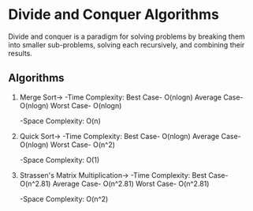 # Divide and Conquer Algorithms

Divide and conquer is a paradigm for solving problems by breaking them into smaller sub-problems, solving each recursively, and combining their results.

## Algorithms
1. Merge Sort->
    -Time Complexity: 
        Best Case- O(nlogn)
        Average Case- O(nlogn)
        Worst Case- O(nlogn)
   
    -Space Complexity: 
        O(n)
   
2. Quick Sort->
    -Time Complexity: 
        Best Case- O(nlogn)
        Average Case- O(nlogn)
        Worst Case- O(n^2)
   
    -Space Complexity: 
        O(1)

3. Strassen's Matrix Multiplication->
    -Time Complexity: 
        Best Case- O(n^2.81)
        Average Case- O(n^2.81)
        Worst Case- O(n^2.81)
   
    -Space Complexity: 
        O(n^2)
